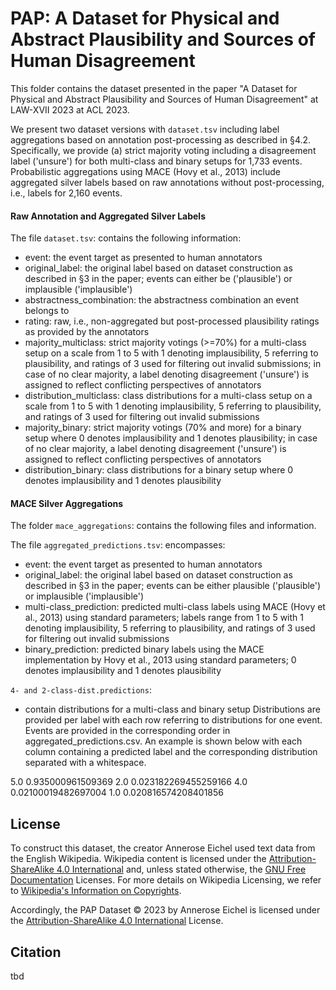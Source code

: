 # PAP: A Dataset for Physical and Abstract Plausibility and Sources of Human Disagreement

This folder contains the dataset presented in the paper "A Dataset for Physical and Abstract Plausibility and Sources of Human Disagreement" at LAW-XVII 2023 at ACL 2023. 

We present two dataset versions with ```dataset.tsv``` including label aggregations based on annotation post-processing as described in §4.2.
Specifically, we provide (a) strict majority voting including a disagreement label ('unsure') for both multi-class and binary setups for 1,733 events.
Probabilistic aggregations using MACE (Hovy et al., 2013) include aggregated silver labels based on raw annotations without post-processing, i.e., labels for 2,160 events.

#### Raw Annotation and Aggregated Silver Labels
The file ```dataset.tsv```: contains the following information:
- event: the event target as presented to human annotators
- original_label: the original label based on dataset construction as described in §3 in the paper; events can either be ('plausible') or implausible ('implausible')
- abstractness_combination: the abstractness combination an event belongs to
- rating: raw, i.e., non-aggregated but post-processed plausibility ratings as provided by the annotators
- majority_multiclass: strict majority votings (>=70%) for a multi-class setup on a scale from 1 to 5 with 1 denoting implausibility, 5 referring to plausibility, and ratings of 3 used for filtering out invalid submissions; in case of no clear majority, a label denoting disagreement ('unsure') is assigned to reflect conflicting perspectives of annotators
- distribution_multiclass: class distributions for a multi-class setup on a scale from 1 to 5 with 1 denoting implausibility, 5 referring to plausibility, and ratings of 3 used for filtering out invalid submissions
- majority_binary: strict majority votings (70% and more) for a binary setup where 0 denotes implausibility and 1 denotes plausibility; in case of no clear majority, a label denoting disagreement ('unsure') is assigned to reflect conflicting perspectives of annotators
- distribution_binary: class distributions for a binary setup where 0 denotes implausibility and 1 denotes plausibility

#### MACE Silver Aggregations 
The folder ```mace_aggregations```: contains the following files and information.

The file ```aggregated_predictions.tsv```: encompasses:
- event: the event target as presented to human annotators
- original_label: the original label based on dataset construction as described in §3 in the paper; events can be either plausible ('plausible') or implausible ('implausible')
- multi-class_prediction: predicted multi-class labels using MACE (Hovy et al., 2013) using standard parameters; labels range from 1 to 5 with 1 denoting implausibility, 5 referring to plausibility, and ratings of 3 used for filtering out invalid submissions
- binary_prediction: predicted binary labels using the MACE implementation by Hovy et al., 2013 using standard parameters; 0 denotes implausibility and 1 denotes plausibility

```4- and 2-class-dist.predictions```:
- contain distributions for a multi-class and binary setup
Distributions are provided per label with each row referring to distributions for one event.
Events are provided in the corresponding order in aggregated_predictions.csv.
An example is shown below with each column containing a predicted label and the corresponding distribution separated with a whitespace.

5.0 0.935000961509369	2.0 0.023182269455259166	4.0 0.02100019482697004	1.0 0.020816574208401856

## License 
To construct this dataset, the creator Annerose Eichel used text data from the English Wikipedia. Wikipedia content is licensed under the [Attribution-ShareAlike 4.0 International](https://en.wikipedia.org/wiki/Wikipedia:Text_of_the_Creative_Commons_Attribution-ShareAlike_3.0_Unported_License) and, unless stated otherwise, the [GNU Free Documentation](https://en.wikipedia.org/wiki/Wikipedia:Text_of_the_GNU_Free_Documentation_License) Licenses.
For more details on Wikipedia Licensing, we refer to [Wikipedia's Information on Copyrights](https://en.wikipedia.org/wiki/Wikipedia:Copyrights).

Accordingly, the PAP Dataset © 2023 by Annerose Eichel is licensed under the [Attribution-ShareAlike 4.0 International](https://creativecommons.org/licenses/by-sa/4.0/?ref=chooser-v1) License.

## Citation
tbd
